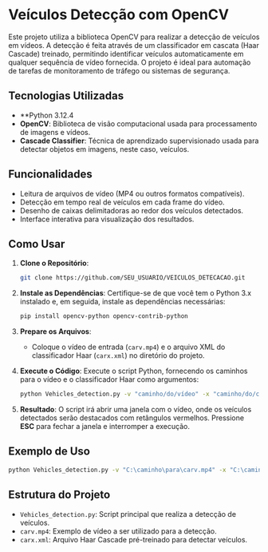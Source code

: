 # **Veículos Detecção com OpenCV**

Este projeto utiliza a biblioteca OpenCV para realizar a detecção de veículos em vídeos. A detecção é feita através de um classificador em cascata (Haar Cascade) treinado, permitindo identificar veículos automaticamente em qualquer sequência de vídeo fornecida. O projeto é ideal para automação de tarefas de monitoramento de tráfego ou sistemas de segurança.

## **Tecnologias Utilizadas**
- **Python 3.12.4
- **OpenCV**: Biblioteca de visão computacional usada para processamento de imagens e vídeos.
- **Cascade Classifier**: Técnica de aprendizado supervisionado usada para detectar objetos em imagens, neste caso, veículos.
  
## **Funcionalidades**
- Leitura de arquivos de vídeo (MP4 ou outros formatos compatíveis).
- Detecção em tempo real de veículos em cada frame do vídeo.
- Desenho de caixas delimitadoras ao redor dos veículos detectados.
- Interface interativa para visualização dos resultados.
  
## **Como Usar**

1. **Clone o Repositório**:
   ```bash
   git clone https://github.com/SEU_USUARIO/VEICULOS_DETECACAO.git
   ```

2. **Instale as Dependências**:
   Certifique-se de que você tem o Python 3.x instalado e, em seguida, instale as dependências necessárias:
   ```bash
   pip install opencv-python opencv-contrib-python
   ```

3. **Prepare os Arquivos**:
   - Coloque o vídeo de entrada (`carv.mp4`) e o arquivo XML do classificador Haar (`carx.xml`) no diretório do projeto.
   
4. **Execute o Código**:
   Execute o script Python, fornecendo os caminhos para o vídeo e o classificador Haar como argumentos:
   ```bash
   python Vehicles_detection.py -v "caminho/do/vídeo" -x "caminho/do/classificador.xml"
   ```

5. **Resultado**:
   O script irá abrir uma janela com o vídeo, onde os veículos detectados serão destacados com retângulos vermelhos. Pressione **ESC** para fechar a janela e interromper a execução.

## **Exemplo de Uso**
```bash
python Vehicles_detection.py -v "C:\caminho\para\carv.mp4" -x "C:\caminho\para\carx.xml"
```

## **Estrutura do Projeto**
- `Vehicles_detection.py`: Script principal que realiza a detecção de veículos.
- `carv.mp4`: Exemplo de vídeo a ser utilizado para a detecção.
- `carx.xml`: Arquivo Haar Cascade pré-treinado para detectar veículos.
